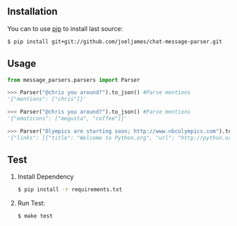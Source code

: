 Installation
------------

You can to use [pip](https://pypi.python.org/pypi/pip) to install last source:
``` bash
$ pip install git+git://github.com/joeljames/chat-message-parser.git
```

Usage
-----

``` python
from message_parsers.parsers import Parser

>>> Parser("@chris you around?").to_json() #Parse mentions
'{"mentions": ["chris"]}'

>>> Parser("@chris you around?").to_json() #Parse mentions
'{"emoticons": ["megusta", "coffee"]}'

>>> Parser("Olympics are starting soon; http://www.nbcolympics.com").to_json() #Parse link and get the page title
'{"links": [{"title": "Welcome to Python.org", "url": "http://python.org"}]}'

```

Test
-----
1. Install Dependency

    ``` bash
    $ pip install -r requirements.txt
    ```

2. Run Test:

    ``` bash
    $ make test
    ```
